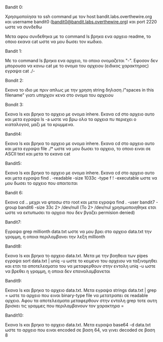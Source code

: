 Bandit 0:

Χρησιμοποίησα το ssh command με τον host bandit.labs.overthewire.org και username bandit0 (bandit0@bandit.labs.overthewire.org) και port 2220 ωστε να συνδεθω

Μετα αφου συνδεθηκα με το command ls βρηκα ενα αρχειο readme, το οποιο εκανα cat ωστε να μου δωσει τον κωδικο.  

Bandit 1:

Με το command ls βρηκα ενα αρχειο, το οποιο ονομαζεται "-". Εφοσον δεν μπορουσα να κανω cat με το ονομα του αρχειου (ειδικος χαρακτηρας) εγραψα cat ./-  

Βαndit 2:

Εκανα το ιδιο με πριν απλως με την χρηση  string δηλαση /"spaces in this filename" γιατι υπηρχαν κενα στο ονομα του αρχειου

Βαndit 3:

Εκανα ls και βρηκα το αρχειo με ονομα inhere. Εκανα cd στο αρχειο αυτο και μετα εγραψα ls -a ωστε να βρω ολα τα αρχεια πυ περιεχει ο κιαταλογοσ, μαζι με τα κρυμμενα. 

Bandit4:

Εκανα ls και βρηκα το αρχειo με ονομα inhere. Εκανα cd στο αρχειο αυτο και μετα εγραψα file ./* ωστε να μου δωσει το αρχειο, το οποιο ειναι σε ASCII text και μετα το εκανα cat

Bandit5:

Εκανα ls και βρηκα το αρχειo με ονομα inhere. Εκανα cd στο αρχειο αυτο και μετα εγραψα find . -readable -size 1033c -type f ! -executable  ωστε να μου δωσει το αρχειο που απαιτειται

Bandit 6:

Εκανα cd .. μεχρι να φτασω στο root και μετα εγραψα find . -user bandit7 -group bandit6 -size 33c 2> /dev/null (To 2> /dev/nul χρησιμοποιηθηκε ετσι ωστε να εκτυπωσει το αρχειο που δεν βγαζει permision denied)

Bandit7:

Εγραψα grep millionth data.txt ωστε να μου βρει στο αρχειο data.txt την γραμμη, η οποια περιλαμβανει την λεξη millionth 

Bandit8:

Εκανα ls και βρηκα το αρχειο data.txt. Mετα με την βοηθεια των pipes εγραψα  sort data.txt | uniq -u ωστε τo κειμενο του αρχειου να ταξινομηθει και ετσι τα αποτελεσματα του 
να μεταφερθουν στην εντολη uniq -u ωστε να βρεθει η γραμμη, η οποια δεν επαναλαμβανεται

Bandit9:

Εκανα ls και βρηκα το αρχειο data.txt. Μετα εγραψα strings data.txt | grep = ωστε το αρχειο που ειναι binary-type file να μετατραπει σε readable αρχειο. Αφου τα αποτελεσματα μεταφερθουν στην εντολη grep τοτε αυτη βρισκει τις γραμμες που περιλαμβανουν τον χαρακτηρα = 

Bandit10:

Εκανα ls και βρηκα το αρχειο data.txt. Μετα εγραψα base64 -d data.txt ωστε το αρχειο που ειναι encoded σε βαση 64, να γινει decoded σε βαση 8  
